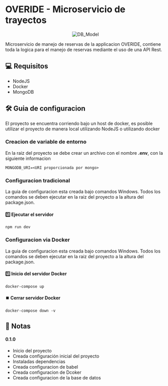 # OVERIDE - Microservicio de trayectos

<p align="center">
  <img src="https://user-images.githubusercontent.com/78517969/143524803-79349663-f003-4be6-96b6-eacec147c07b.png" alt="DB_Model" />
  
</p>

Microservicio de manejo de reservas de la applicacion OVERIDE, contiene toda la logica para el manejo de reservas mediante el uso de una API Rest.

## 💻 Requisitos

* NodeJS
* Docker
* MongoDB

## 🛠️ Guia de configuracion

El proyecto se encuentra corriendo bajo un host de docker, es posible utilizar el proyecto de manera local utilizando NodeJS o utilizando docker

### Creacion de variable de entorno
En la raiz del proyecto se debe crear un archivo con el nombre **.env**, con la siguiente informacion

```
MONGODB_URI=<URI proporcionada por mongo>
```

### Configuracion tradicional
La guia de configuracion esta creada bajo comandos Windows. Todos los comandos se deben ejecutar en la raiz del proyecto a la altura del package.json.

#### 1️⃣ Ejecutar el servidor
```console
npm run dev
```

### Configuracion via Docker
La guia de configuracion esta creada bajo comandos Windows. Todos los comandos se deben ejecutar en la raiz del proyecto a la altura del package.json.

#### 1️⃣ Inicio del servidor Docker
```console
docker-compose up
```

#### ⏹️ Cerrar servidor Docker
```console
docker-compose down -v
```

## 📝 Notas

#### 0.1.0

* Inicio del proyecto
* Creada configuración inicial del proyecto
* Instaladas dependencias
* Creada configuracion de babel
* Creada configuracion de Dcoker
* Creada configuracion de la base de datos

